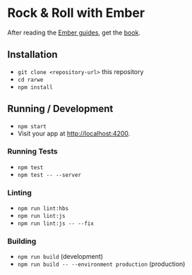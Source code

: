 # Rock & Roll with Ember

After reading the [Ember guides](https://guides.emberjs.com), get the [book](http://www.balinterdi.com/rock-and-roll-with-emberjs/).

## Installation

* `git clone <repository-url>` this repository
* `cd rarwe`
* `npm install`

## Running / Development

* `npm start`
* Visit your app at [http://localhost:4200](http://localhost:4200).

### Running Tests

* `npm test`
* `npm test -- --server`

### Linting

* `npm run lint:hbs`
* `npm run lint:js`
* `npm run lint:js -- --fix`

### Building

* `npm run build` (development)
* `npm run build -- --environment production` (production)
